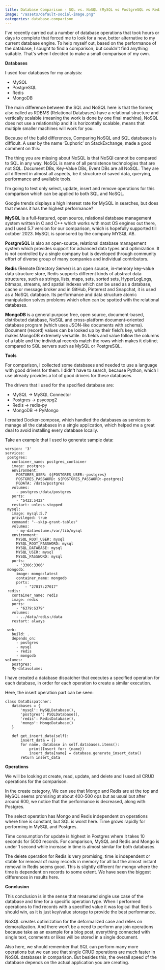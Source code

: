 ```yaml
---
title: Database Comparison - SQL vs. NoSQL (MySQL vs PostgreSQL vs Redis vs MongoDB)
image: "/assets/default-social-image.png"
categories: database-comparison
---
```


I've recently carried out a number of database operations that took hours or days to complete that forced me to look for a new, better alternative to my current database engine. To help myself out, based on the performance of the database, I sought to find a comparison, but couldn't find anything suitable. That's when I decided to make a small comparison of my own.

**Databases**

I used four databases for my analysis:

* MySQL
* PostgreSQL
* Redis
* MongoDB

The main difference between the SQL and NoSQL here is that the former, also called as RDBMS (Relational Databases)  have a relational structure and vertically scalable (meaning the work is done by one final machine), NoSQL does not use a relationship and it is horizontally scalable, means that multiple smaller machines will work for you.

Because of the build differences, Comparing NoSQL and SQL databases is difficult. A user by the name ‘Euphoric’ on StackExchange, made a good comment on this:

The thing you are missing about NoSQL is that NoSQl cannot be compared to SQL in any way. NoSQL is name of all persistence technologies that are not SQL. Document DBs, Key-Value DBs, Event DBs are all NoSQL. They are all different in almost all aspects, be it structure of saved data, querying, performance and available tools.

I’m going to test only select, update, insert and remove operations for this comparison which can be applied to both SQL and NoSQL.

Google trends displays a high interest rate for MySQL in searches, but does that means it has the highest performance?

**MySQL** is a full-featured, open source, relational database management system written in C and C++ which works with most OS engines out there, and I used 5.7 version for our comparison, which is hopefully supported till october 2023. MySQL is sponsored by the company MYSQL AB.

**PostgreSQL** is also an open-source, relational database management system which provides support for advanced data types and optimization. It is not controlled by a single company but is developed through community effort of diverse group of many companies and individual contributors.

**Redis** (Remote Directory Server) is an open source, in-memory key-value data structure store, Redis supports different kinds of abstract data structures, such as strings, lists, maps, sets, sorted sets, HyperLogLogs, bitmaps, streams, and spatial indexes which can be used as a database, cache or message broker and in GitHub, Pinterest and Snapchat, it is used as a NoSQL database. Its performance and data structure atomic manipulation solves problems which often can be spotted with the relational databases.

**MongoDB** is a general purpose free, open source, document-based, distributed database, NoSQL and cross-platform document-oriented database program (which uses JSON-like documents with schema). Document (record) values can be looked up by their field’s key, which makes MongoDB extremely versatile. Its fields and value follow the columns of a table and the individual records match the rows which makes it distinct compared to SQL servers such as MySQL or PostgreSQL.

**Tools**

For comparison, I collected some databases and needed to use a language with good drivers for them. I didn't have to search, because Python, which I use already provides a lot of good drivers for these databases.

The drivers that I used for the specified database are:

* MySQL -> MySQL Connector
* Postgres -> psycopg2
* Redis -> redis-py
* MongoDB -> PyMongo

I created Docker-compose, which handled the databases as services to manage all the databases in a single application, which helped me a great deal to avoid installing every database locally.

Take an example that I used to generate sample data:

```
version: '3'
services:
 postgres:
   container_name: postgres_container
   image: postgres
   environment:
     POSTGRES_USER: ${POSTGRES_USER:-postgres}
     POSTGRES_PASSWORD: ${POSTGRES_PASSWORD:-postgres}
     PGDATA: /data/postgres
   volumes:
     - postgres:/data/postgres
   ports:
     - "5432:5432"
   restart: unless-stopped
 mysql:
   image: mysql:5.7
   privileged: true
   command: "--skip-grant-tables"
   volumes:
     - my-datavolume:/var/lib/mysql
   environment:
     MYSQL_ROOT_USER: mysql
     MYSQL_ROOT_PASSWORD: mysql
     MYSQL_DATABASE: mysql
     MYSQL_USER: mysql
     MYSQL_PASSWORD: mysql
   ports:
     - '3306:3306'
 mongodb:
     image: mongo:latest
     container_name: mongodb
     ports:
         - "27017:27017"
 redis:
   container_name: redis
   image: redis
   ports:
     - "6379:6379"
   volumes:
     - ../data/redis:/data
   restart: always

 web:
   build: .
   depends_on:
     - postgres
     - mysql
     - redis
     - mongodb
volumes:
   postgres:
   My-datavolume:
```

I have created a database dispatcher that executes a specified operation for each database, in order for each operation to create a similar execution.

Here, the insert operation part can be seen:

```
class DataDispatcher:
   databases = {
       'mysql': MySQLDatabase(),
       'postgres': PSQLDatabase(),
       'redis': RedisDatabase(),
       'mongo': MongoDatabase()
   }

   def get_insert_data(self):
       insert_data = {}
       for name, database in self.databases.items():
           print(Insert for: {name})
           insert_data[name] = database.generate_insert_data()
       return insert_data
```

**Operations**

We will be looking at create, read, update, and delete and I used all CRUD operations for the comparison.

In the create category, We can see that Mongo and Redis are at the top and MySQL seems promising at about 400-500 ops but as usual but after around 600, we notice that the performance is decreased, along with Postgres.

The select operation has Mongo and Redis independent on operations where time is constant, but SQL is worst here. Time grows rapidly for performing in MySQL and Postgres.

Time consumption for update is highest in Postgres where it takes 10 seconds for 5000 records. For comparison, MySQL and Redis and Mongo is under 1 second while increase in time is almost similar for both databases.
 
The delete operation for Redis is very promising, time is independent or stable for removal of many records in memory for all but the almost instant removal in Redis seems good. This is slightly different for mongo where the time is dependent on records to some extent. We have seen the biggest differences in results here.

**Conclusion**

This conclusion is in the sense that measured single use case of the database and time for a specific operation type. When I performed operations to find records with a specified value it was logical that Redis should win, as it is just key/value storage to provide the best performance.

NoSQL creates optimization for the deformalized case and relies on demoralization. And there won’t be a need to perform any join operations because take as an example for a blog post, everything connected with single text, comments or likes will be stored in a single document.

Also here, we should remember that SQL can perform many more operations but we can see that single CRUD operations are much faster in NoSQL databases in comparison. But besides this, the overall speed of the database depends on the actual application you are creating.